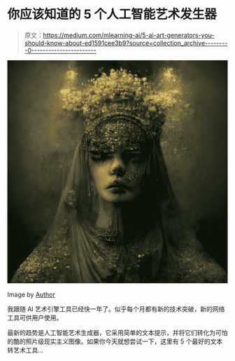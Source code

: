 # 你应该知道的 5 个人工智能艺术发生器

> 原文：<https://medium.com/mlearning-ai/5-ai-art-generators-you-should-know-about-ed1591cee3b9?source=collection_archive---------0----------------------->

![](img/d11157ff16518f649bdaf05cef0a365b.png)

Image by [Author](/@jimclydemonge)

我跟随 AI 艺术引擎工具已经快一年了。似乎每个月都有新的技术突破，新的网络工具可供用户使用。

最新的趋势是人工智能艺术生成器，它采用简单的文本提示，并将它们转化为可怕的酷的照片级现实主义图像。如果你今天就想尝试一下，这里有 5 个最好的文本转艺术工具…